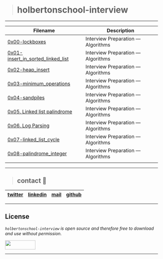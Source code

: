 > # holbertonschool-interview
---
| **Filename** | **Description** |
|---|---|
| [0x00-lockboxes](https://github.com/ricardo1470/holbertonschool-interview/tree/master/0x00-lockboxes) | Interview Preparation ― Algorithms |
| [0x01-insert_in_sorted_linked_list](https://github.com/ricardo1470/holbertonschool-interview/tree/master/0x01-insert_in_sorted_linked_list) | Interview Preparation ― Algorithms  |
| [0x02-heap_insert](https://github.com/ricardo1470/holbertonschool-interview/tree/master/0x02-heap_insert) | Interview Preparation ― Algorithms  |
| [0x03-minimum_operations](https://github.com/ricardo1470/holbertonschool-interview/tree/master/0x03-minimum_operations) | Interview Preparation ― Algorithms |
| [0x04-sandpiles](https://github.com/ricardo1470/holbertonschool-interview/tree/master/0x04-sandpiles) | Interview Preparation ― Algorithms |
| [0x05. Linked list palindrome](https://github.com/ricardo1470/holbertonschool-interview/tree/master/0x05-linked_list_palindrome) | Interview Preparation ― Algorithms |
| [0x06. Log Parsing](https://github.com/ricardo1470/holbertonschool-interview/tree/master/0x06-log_parsing) | Interview Preparation ― Algorithms |
| [0x07-linked_list_cycle]() | Interview Preparation ― Algorithms  |
| [0x08-palindrome_integer]() | Interview Preparation ― Algorithms  |
|  |   |

---
> ## contact 💬

| [twitter](https://twitter.com/RICARDO1470) | [linkedin](https://www.linkedin.com/in/ricardo-alfonso-camayo/) | [mail](1466@holbertonschool.com) | [github](https://github.com/ricardo1470/README/blob/master/README.md) |
|---|---|---|---|

---

## License
*`holbertonschool-interview` is open source and therefore free to download and use without permission.*

<a href="url"><img src="https://www.holbertonschool.com/holberton-logo.png" align="middle" width="100" height="30"></a>

---
